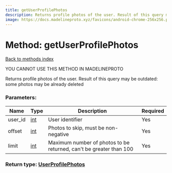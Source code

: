 ```yaml
---
title: getUserProfilePhotos
description: Returns profile photos of the user. Result of this query may be outdated: some photos may be already deleted
image: https://docs.madelineproto.xyz/favicons/android-chrome-256x256.png
---
```

# Method: getUserProfilePhotos  
[Back to methods index](index.md)


YOU CANNOT USE THIS METHOD IN MADELINEPROTO


Returns profile photos of the user. Result of this query may be outdated: some photos may be already deleted

### Parameters:

| Name     |    Type       | Description | Required |
|----------|---------------|-------------|----------|
|user\_id|[int](../types/int.md) | User identifier | Yes|
|offset|[int](../types/int.md) | Photos to skip, must be non-negative | Yes|
|limit|[int](../types/int.md) | Maximum number of photos to be returned, can't be greater than 100 | Yes|


### Return type: [UserProfilePhotos](../types/UserProfilePhotos.md)

